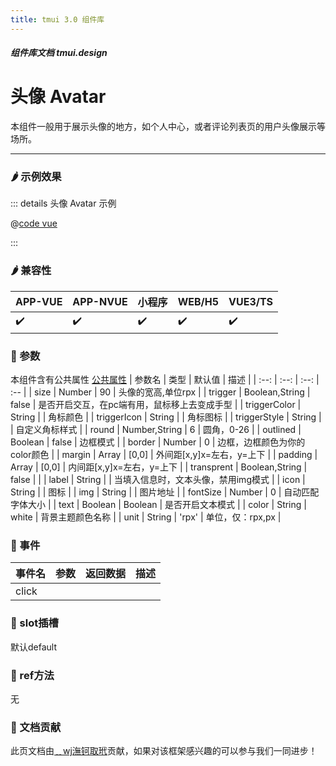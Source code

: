 ```yaml
---
title: tmui 3.0 组件库
---
```


<dirtoc></dirtoc>

##### 组件库文档 tmui.design

# 头像 Avatar
本组件一般用于展示头像的地方，如个人中心，或者评论列表页的用户头像展示等场所。

---

### :hot_pepper: 示例效果

<webview url="https://tmui.design/h5/#/pages/showdata/avatar"></webview>

::: details 头像 Avatar 示例

@[code vue](pages/showdata/avatar.nvue)

:::


### :hot_pepper: 兼容性

| APP-VUE | APP-NVUE | 小程序 | WEB/H5 | VUE3/TS |
| --- | --- | --- | --- | --- |
| :heavy_check_mark: | :heavy_check_mark: | :heavy_check_mark: | :heavy_check_mark: | :heavy_check_mark: |

### :seedling: 参数
本组件含有公共属性 [公共属性](/doc/spec/组件公共样式.md)
| 参数名 | 类型 | 默认值 | 描述 |
| :--: | :--: | :--: | :-- |
| size | Number | 90 | 头像的宽高,单位rpx |
| trigger | Boolean,String | false | 是否开启交互，在pc端有用，鼠标移上去变成手型 |
| triggerColor | String |  | 角标颜色 |
| triggerIcon | String |  | 角标图标 |
| triggerStyle | String |  | 自定义角标样式 |
| round | Number,String | 6 | 圆角，0-26 |
| outlined | Boolean | false | 边框模式 |
| border | Number | 0 | 边框，边框颜色为你的color颜色 |
| margin | Array | [0,0] | 外间距[x,y]x=左右，y=上下 |
| padding | Array | [0,0] | 内间距[x,y]x=左右，y=上下 |
| transprent | Boolean,String | false |  |
| label | String |  | 当填入信息时，文本头像，禁用img模式 |
| icon | String |  | 图标 |
| img | String |  | 图片地址 |
| fontSize | Number | 0 | 自动匹配字体大小 |
| text | Boolean | Boolean | 是否开启文本模式 |
| color | String | white | 背景主题颜色名称 |
| unit | String | 'rpx' | 单位，仅：rpx,px |


### :rose: 事件
| 事件名 | 参数 | 返回数据 | 描述 |
| --- | --- | --- | --- |
| click |  |  |  |


### :corn: slot插槽
默认default

### :green_salad: ref方法
无

### :couplekiss: 文档贡献
此页文档由[﹎wj潕钶取玳](https://gitee.com/dxwj)贡献，如果对该框架感兴趣的可以参与我们一同进步！